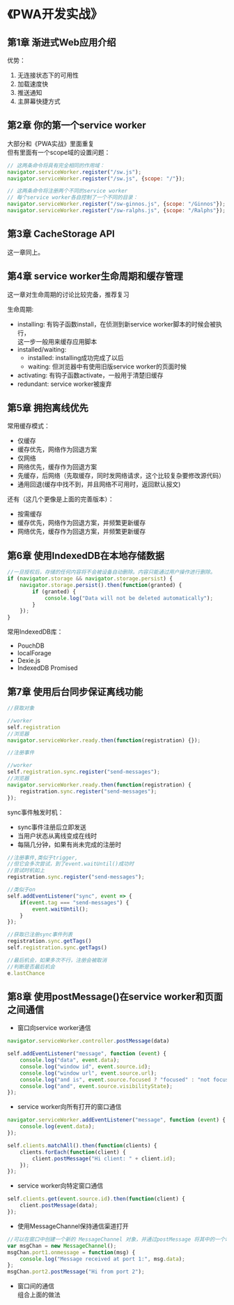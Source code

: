 # 《PWA开发实战》
## 第1章 渐进式Web应用介绍
优势：
1. 无连接状态下的可用性
2. 加载速度快
3. 推送通知
4. 主屏幕快捷方式

## 第2章 你的第一个service worker
大部分和《PWA实战》里面重复<br>
但有里面有一个scope域的设置问题：
```javascript
// 这两条命令将具有完全相同的作用域：
navigator.serviceWorker.register("/sw.js");
navigator.serviceWorker.register("/sw.js", {scope: "/"});

// 这两条命令将注册两个不同的service worker
// 每个service worker各自控制了一个不同的目录：
navigator.serviceWorker.register("/sw-ginnos.js", {scope: "/Ginnos"});
navigator.serviceWorker.register("/sw-ralphs.js", {scope: "/Ralphs"});
```

## 第3章 CacheStorage API
这一章同上。

## 第4章 service worker生命周期和缓存管理
这一章对生命周期的讨论比较完备，推荐复习

生命周期: 
* installing: 有钩子函数install，在侦测到新service worker脚本的时候会被执行，<br>
这一步一般用来缓存应用脚本
* installed/waiting:
    * installed: installing成功完成了以后
    * waiting: 但浏览器中有使用旧版service worker的页面时候
* activating: 有钩子函数activate，一般用于清楚旧缓存
* redundant: service worker被废弃


## 第5章 拥抱离线优先
常用缓存模式：
* 仅缓存
* 缓存优先，网络作为回退方案
* 仅网络
* 网络优先，缓存作为回退方案
* 先缓存，后网络（先取缓存，同时发网络请求，这个比较复杂要修改源代码）
* 通用回退(缓存中找不到，并且网络不可用时，返回默认报文)

还有（这几个更像是上面的完善版本）：
* 按需缓存
* 缓存优先，网络作为回退方案，并频繁更新缓存
* 网络优先，缓存作为回退方案，并频繁更新缓存




## 第6章 使用IndexedDB在本地存储数据

```javascript
//一旦授权后，存储的任何内容将不会被设备自动删除。内容只能通过用户操作进行删除。
if (navigator.storage && navigator.storage.persist) {
    navigator.storage.persist().then(function(granted) {
        if (granted) {
            console.log("Data will not be deleted automatically");
        }
    });
}
```

常用IndexedDB库：
* PouchDB
* localForage
* Dexie.js
* IndexedDB Promised




## 第7章 使用后台同步保证离线功能
```javascript
//获取对象

//worker
self.registration
//浏览器
navigator.serviceWorker.ready.then(function(registration) {});
```


```javascript
//注册事件

//worker
self.registration.sync.register("send-messages");
//浏览器
navigator.serviceWorker.ready.then(function(registration) {
    registration.sync.register("send-messages");
});
```

sync事件触发时机：
* sync事件注册后立即发送
* 当用户状态从离线变成在线时
* 每隔几分钟，如果有尚未完成的注册时

```javascript
//注册事件,类似于trigger,
//但它会多次尝试，到了event.waitUntil()成功时
//尝试时机如上
registration.sync.register("send-messages");

//类似于on
self.addEventListener("sync", event => {
    if(event.tag === "send-messages") {
        event.waitUntil();
    }
});

//获取已注册sync事件列表
registration.sync.getTags()
self.registration.sync.getTags()

//最后机会，如果多次不行，注册会被取消
//判断是否最后机会
e.lastChance
```


## 第8章 使用postMessage()在service worker和页面之间通信
* 窗口向service worker通信
```javascript
navigator.serviceWorker.controller.postMessage(data)

self.addEventListener("message", function (event) {
    console.log("data", event.data);
    console.log("window id", event.source.id);
    console.log("window url", event.source.url);
    console.log("and is", event.source.focused ? "focused" : "not focused");
    console.log("and", event.source.visibilityState);
});
```
* service worker向所有打开的窗口通信
```javascript
navigator.serviceWorker.addEventListener("message", function (event) {
    console.log(event.data);
});

self.clients.matchAll().then(function(clients) {
    clients.forEach(function(client) {
        client.postMessage("Hi client: " + client.id);
    });
});
```
* service worker向特定窗口通信
```javascript
self.clients.get(event.source.id).then(function(client) {
    client.postMessage(data);
});
```
* 使用MessageChannel保持通信渠道打开
```javascript
//可以在窗口中创建一个新的 MessageChannel 对象，并通过postMessage 将其中的一个端口传递给service worker
var msgChan = new MessageChannel();
msgChan.port1.onmessage = function(msg) {
    console.log("Message received at port 1:", msg.data);
};
msgChan.port2.postMessage("Hi from port 2");
```
* 窗口间的通信<br>
组合上面的做法